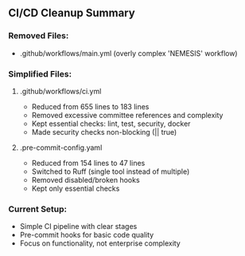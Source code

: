 ## CI/CD Cleanup Summary

### Removed Files:
- .github/workflows/main.yml (overly complex 'NEMESIS' workflow)

### Simplified Files:
1. .github/workflows/ci.yml
   - Reduced from 655 lines to 183 lines
   - Removed excessive committee references and complexity
   - Kept essential checks: lint, test, security, docker
   - Made security checks non-blocking (|| true)

2. .pre-commit-config.yaml
   - Reduced from 154 lines to 47 lines
   - Switched to Ruff (single tool instead of multiple)
   - Removed disabled/broken hooks
   - Kept only essential checks

### Current Setup:
- Simple CI pipeline with clear stages
- Pre-commit hooks for basic code quality
- Focus on functionality, not enterprise complexity
